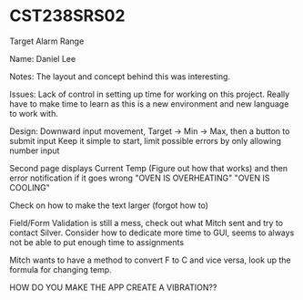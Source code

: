 # CST238SRS02
Target Alarm Range

Name: Daniel Lee

Notes: The layout and concept behind this was interesting.

Issues: Lack of control in setting up time for working on this project. Really have to make time to learn as this is a new environment and
new language to work with.


Design:
Downward input movement, Target -> Min -> Max, then a button to submit input
Keep it simple to start, limit possible errors by only allowing number input

Second page displays Current Temp (Figure out how that works) and then error notification if it goes wrong
"OVEN IS OVERHEATING"
"OVEN IS COOLING"

Check on how to make the text larger (forgot how to)


Field/Form Validation is still a mess, check out what Mitch sent and try to contact Silver.
Consider how to dedicate more time to GUI, seems to always not be able to put enough time to assignments

Mitch wants to have a method to convert F to C and vice versa, look up the formula for changing temp.


HOW DO YOU MAKE THE APP CREATE A VIBRATION??
